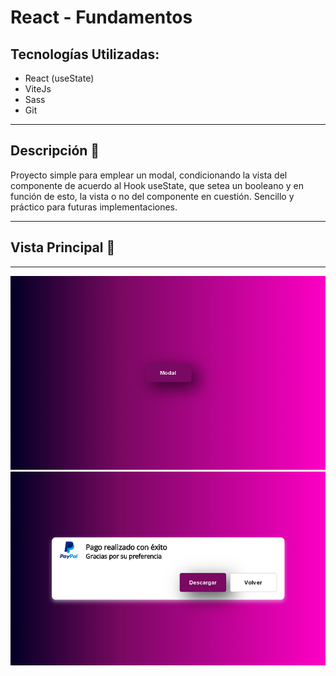 # React - Fundamentos


## Tecnologías Utilizadas:

- React (useState)
- ViteJs
- Sass
- Git

---
## Descripción 📘 

Proyecto simple para emplear un modal, condicionando la vista del componente de acuerdo al Hook useState, que setea un booleano y en función de esto, la vista o no del componente en cuestión. Sencillo y práctico para futuras implementaciones.


---
## Vista Principal 🎨
---

<img width="800" src="src/img/view1.png">
<img width="800" src="src/img/view2.png">